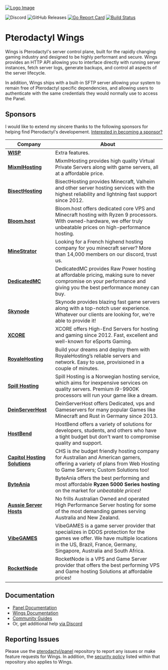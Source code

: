 [![Logo Image](https://cdn.pterodactyl.io/logos/new/pterodactyl_logo.png)](https://pterodactyl.io)

![Discord](https://img.shields.io/discord/122900397965705216?label=Discord&logo=Discord&logoColor=white)
![GitHub Releases](https://img.shields.io/github/downloads/pterodactyl/wings/latest/total)
[![Go Report Card](https://goreportcard.com/badge/github.com/pterodactyl/wings)](https://goreportcard.com/report/github.com/pterodactyl/wings)
[![Build Status](https://teamcity.buildserver.be/app/rest/builds/buildType:Wings_Build/statusIcon)](https://teamcity.buildserver.be/project/Wings?mode=builds)

# Pterodactyl Wings
Wings is Pterodactyl's server control plane, built for the rapidly changing gaming industry and designed to be
highly performant and secure. Wings provides an HTTP API allowing you to interface directly with running server
instances, fetch server logs, generate backups, and control all aspects of the server lifecycle.

In addition, Wings ships with a built-in SFTP server allowing your system to remain free of Pterodactyl specific
dependencies, and allowing users to authenticate with the same credentials they would normally use to access the Panel.

## Sponsors
I would like to extend my sincere thanks to the following sponsors for helping find Pterodactyl's developement.
[Interested in becoming a sponsor?](https://github.com/sponsors/DaneEveritt)

| Company | About |
| ------- | ----- |
| [**WISP**](https://wisp.gg) | Extra features. |
| [**MixmlHosting**](https://mixmlhosting.com) | MixmlHosting provides high quality Virtual Private Servers along with game servers, all at a affordable price. |
| [**BisectHosting**](https://www.bisecthosting.com/) | BisectHosting provides Minecraft, Valheim and other server hosting services with the highest reliability and lightning fast support since 2012. |
| [**Bloom.host**](https://bloom.host) | Bloom.host offers dedicated core VPS and Minecraft hosting with Ryzen 9 processors. With owned-hardware, we offer truly unbeatable prices on high-performance hosting. |
| [**MineStrator**](https://minestrator.com/) | Looking for a French highend hosting company for you minecraft server? More than 14,000 members on our discord, trust us. |
| [**DedicatedMC**](https://dedicatedmc.io/) | DedicatedMC provides Raw Power hosting at affordable pricing, making sure to never compromise on your performance and giving you the best performance money can buy. |
| [**Skynode**](https://www.skynode.pro/) | Skynode provides blazing fast game servers along with a top-notch user experience. Whatever our clients are looking for, we're able to provide it! |
| [**XCORE**](https://xcore-server.de/) | XCORE offers High-End Servers for hosting and gaming since 2012. Fast, excellent and well-known for eSports Gaming. |
| [**RoyaleHosting**](https://royalehosting.net/) | Build your dreams and deploy them with RoyaleHosting’s reliable servers and network. Easy to use, provisioned in a couple of minutes. |
| [**Spill Hosting**](https://spillhosting.no/) | Spill Hosting is a Norwegian hosting service, which aims for inexpensive services on quality servers. Premium i9-9900K processors will run your game like a dream. |
| [**DeinServerHost**](https://deinserverhost.de/) | DeinServerHost offers Dedicated, vps and Gameservers for many popular Games like Minecraft and Rust in Germany since 2013. |
| [**HostBend**](https://hostbend.com/) | HostBend offers a variety of solutions for developers, students, and others who have a tight budget but don't want to compromise quality and support. |
| [**Capitol Hosting Solutions**](https://chs.gg/) | CHS is *the* budget friendly hosting company for Australian and American gamers, offering a variety of plans from Web Hosting to Game Servers; Custom Solutions too! |
| [**ByteAnia**](https://byteania.com/?utm_source=pterodactyl) | ByteAnia offers the best performing and most affordable **Ryzen 5000 Series hosting** on the market for *unbeatable prices*! |
| [**Aussie Server Hosts**](https://aussieserverhosts.com/) | No frills Australian Owned and operated High Performance Server hosting for some of the most demanding games serving Australia and New Zealand. |
| [**VibeGAMES**](https://vibegames.net/) | VibeGAMES is a game server provider that specializes in DDOS protection for the games we offer. We have multiple locations in the US, Brazil, France, Germany, Singapore, Australia and South Africa.|
| [**RocketNode**](https://rocketnode.net) | RocketNode is a VPS and Game Server provider that offers the best performing VPS and Game hosting Solutions at affordable prices! |

## Documentation
* [Panel Documentation](https://pterodactyl.io/panel/1.0/getting_started.html)
* [Wings Documentation](https://pterodactyl.io/wings/1.0/installing.html)
* [Community Guides](https://pterodactyl.io/community/about.html)
* Or, get additional help [via Discord](https://discord.gg/pterodactyl)

## Reporting Issues
Please use the [pterodactyl/panel](https://github.com/pterodactyl/panel) repository to report any issues or make
feature requests for Wings. In addition, the [security policy](https://github.com/pterodactyl/panel/security/policy) listed
within that repository also applies to Wings.
